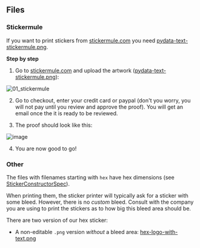 ## Files

### Stickermule

If you want to print stickers from [stickermule.com](https://www.stickermule.com/) you need [pydata-text-stickermule.png](https://github.com/PyDataMCR/starter-kit/blob/master/logo/logo/hex-logo-without-text.png). 



**Step by step**

1) Go to [stickermule.com](https://www.stickermule.com/) and upload the artwork ([pydata-text-stickermule.png](https://github.com/PyDataMCR/starter-kit/blob/master/logo/logo/hex-logo-without-text.png)):

![01_stickermule](https://user-images.githubusercontent.com/1934546/32126507-ed434f42-bb25-11e7-9afb-fbc1e07f7dea.gif)


2) Go to checkout, enter your credit card or paypal (don't you worry, you will not pay until you review and approve the proof). You will get an email once the it is ready to be reviewed.

3) The proof should look like this:

![image](https://user-images.githubusercontent.com/1934546/32126617-7377b134-bb26-11e7-9594-5e987d600eb4.png)

4) You are now good to go! 


### Other

The files with filenames starting with `hex` have hex dimensions (see [StickerConstructorSpec](https://github.com/terinjokes/StickerConstructorSpec)).

When printing them, the sticker printer will typically ask for a sticker with some bleed. However, there is no _custom_ bleed. Consult with the company you are using to print the stickers as to how big this bleed area should be.

There are two version of our hex sticker:
- A non-editable `.png` version _without_ a bleed area: [hex-logo-with-text.png](https://github.com/pydata/starter-kit/blob/master/stickers/psd_files/Exports/hex-logo-with-text.png)

